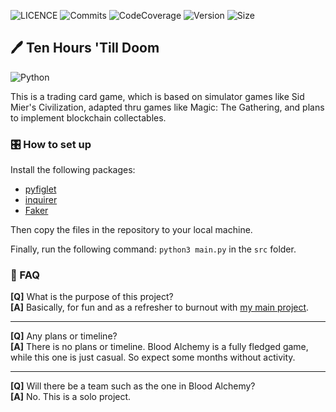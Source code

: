 ![LICENCE](https://img.shields.io/github/license/AlphaBeta906/10HTD?style=for-the-badge)
![Commits](https://img.shields.io/github/last-commit/AlphaBeta906/10HTD?style=for-the-badge)
![CodeCoverage](https://img.shields.io/codeclimate/maintainability/AlphaBeta906/10HTD?style=for-the-badge)
![Version](https://img.shields.io/github/v/tag/AlphaBeta906/10HTD?include_prereleases&sort=semver&style=for-the-badge)
![Size](https://img.shields.io/github/languages/code-size/AlphaBeta906/10HTD?style=for-the-badge)

## 🖊 Ten Hours 'Till Doom
![Python](https://img.shields.io/badge/Python-14354C?style=for-the-badge&logo=python&logoColor=white)

This is a trading card game, which is based on simulator games like Sid Mier's Civilization, adapted thru games like Magic: The Gathering, and plans to implement blockchain collectables.

### 🎛 How to set up
Install the following packages:
- [pyfiglet](https://pypi.org/project/pyfiglet/)
- [inquirer](https://pypi.org/project/inquirer/)
- [Faker](https://pypi.org/project/Faker/)

Then copy the files in the repository to your local machine.

Finally, run the following command: `python3 main.py` in the `src` folder.

### 💭 FAQ
**[Q]** What is the purpose of this project?<br>
**[A]** Basically, for fun and as a refresher to burnout with [my main project](https://blood-alchemy.netlify.com/).

----
**[Q]** Any plans or timeline?<br>
**[A]** There is no plans or timeline. Blood Alchemy is a fully fledged game, while this one is just casual. So expect some months without activity.

----
**[Q]** Will there be a team such as the one in Blood Alchemy?<br>
**[A]** No. This is a solo project.
